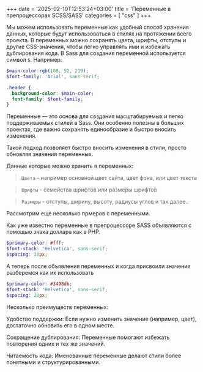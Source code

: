 +++
date = '2025-02-10T12:53:24+03:00'
title = 'Переменные в препроцессорах SCSS/SASS'
categories = [ "css" ]
+++

Мы можем использовать переменные как удобный способ хранения данных, которые будут использоваться в стилях на протяжении всего проекта. В переменных можно сохранять цвета, шрифты, отступы и другие CSS-значения, чтобы легко управлять ими и избежать дублирования кода. В Sass для создания переменной используется символ `$`. Например:

```scss
$main-color:rgb(108, 52, 219);
$font-family: 'Arial', sans-serif;

.header {
  background-color: $main-color;
  font-family: $font-family;
}
```

Переменные — это основа для создания масштабируемых и легко поддерживаемых стилей в Sass. Они особенно полезны в больших проектах, где важно сохранять единообразие и быстро вносить изменения.

Такой подход позволяет быстро вносить изменения в стили, просто обновляя значения переменных.

Данные которые можно хранить в переменных:
>`Цвета` - например основной цвет сайта, цвет фона, или цвет текста

>`Шрифты` - семейства шрифтов или размеры шрифтов

>`Размеры` - отступы, ширину, высоту, радиусы углов и так далее..

Рассмотрим еще несколько прмеров с переменными.

Как уже известно переменные в препроцессоре SASS 
объявляются с помощью знака доллара как в PHP.

```scss
$primary-color: #fff; 
$font-stack: 'Helvetica', sans-serif;
$spacing: 20px;
```

А теперь после объявления переменных и когда присвоили значения
разберемся как их использовать

```scss
$primary-color: #3498db;
$font-stack: 'Helvetica', sans-serif;
$spacing: 20px;
```

Несколько преимуществ переменных:

Удобство поддержки: Если нужно изменить значение (например, цвет), достаточно обновить его в одном месте.

Сокращение дублирования: Переменные помогают избежать повторения одних и тех же значений.

Читаемость кода: Именованные переменные делают стили более понятными и структурированными.